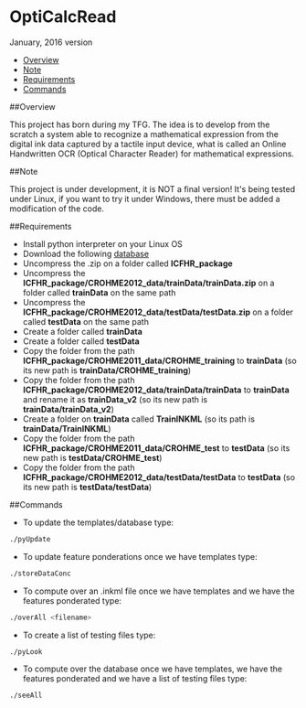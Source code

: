 # OptiCalcRead

 January, 2016 version

* [Overview](#overview)
* [Note](#note)
* [Requirements](#requirements)
* [Commands](#commands)

##Overview

This project has born during my TFG. The idea is to develop from the scratch a system able to recognize a mathematical expression from the digital ink data captured by a tactile input device, what is called an Online Handwritten OCR (Optical Character Reader) for mathematical expressions.

##Note

This project is under development, it is NOT a final version! It's being tested under Linux, if you want to try it under Windows, there must be added a modification of the code.               
 

##Requirements

- Install python interpreter on your Linux OS
- Download the following [database](http://www.isical.ac.in/~crohme/ICFHR_package.zip)
- Uncompress the .zip on a folder called **ICFHR_package**
- Uncompress the **ICFHR_package/CROHME2012_data/trainData/trainData.zip** on a folder called **trainData** on the same path
- Uncompress the **ICFHR_package/CROHME2012_data/testData/testData.zip** on a folder called **testData** on the same path
- Create a folder called **trainData**
- Create a folder called **testData**
- Copy the folder from the path **ICFHR_package/CROHME2011_data/CROHME_training** to **trainData** (so its new path is **trainData/CROHME_training**)
- Copy the folder from the path **ICFHR_package/CROHME2012_data/trainData/trainData** to **trainData** and rename it as **trainData_v2** (so its new path is **trainData/trainData_v2**)
- Create a folder on **trainData** called **TrainINKML** (so its path is **trainData/TrainINKML**)
- Copy the folder from the path **ICFHR_package/CROHME2011_data/CROHME_test** to **testData** (so its new path is **testData/CROHME_test**)
- Copy the folder from the path **ICFHR_package/CROHME2012_data/testData/testData** to **testData** (so its new path is **testData/testData**)

##Commands

- To update the templates/database type:

```sh
./pyUpdate
```

- To update feature ponderations once we have templates type:

```bash
./storeDataConc
```

- To compute over an .inkml file once we have templates and we have the features ponderated type:

```bash
./overAll <filename>
```

- To create a list of testing files type:
```bash
./pyLook
```

- To compute over the database  once we have templates, we have the features ponderated and we have a list of testing files type:

```bash
./seeAll
```

